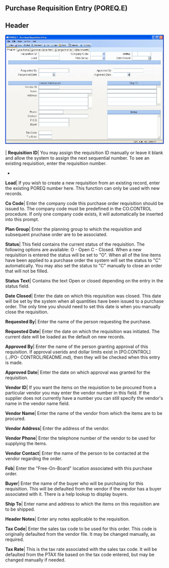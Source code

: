 ## Purchase Requisition Entry (POREQ.E)
<PageHeader />

## Header

![](./POREQ-E-1.jpg)

| **Requisition ID**|  You may assign the requisition ID manually or leave it
blank and allow the system to assign the next sequential number. To see an
existing requisition, enter the requisition number.

-  
**Load**|  If you wish to create a new requisition from an existing record,
enter the existing POREQ number here. This function can only be used with new
records.

**Co Code**|  Enter the company code this purchase order requisition should be
issued to. The company code must be predefined in the CO.CONTROL procedure. If
only one company code exists, it will automatically be inserted into this
prompt.

**Plan Group**|  Enter the planning group to which the requisition and
subsequent pruchase order are to be associated.

**Status**|  This field contains the current status of the requisition. The
following options are available: O - Open C - Closed. When a new requisition
is entered the status will be set to "O". When all of the line items have been
applied to a purchase order the system will set the status to "C"
automatically. You may also set the status to "C" manually to close an order
that will not be filled.

**Status Text**|  Contains the text Open or closed depending on the entry in
the status field.

**Date Closed**|  Enter the date on which this requisition was closed. This
date will be set by the system when all quantities have been issued to a
purchase order. The only time you should need to set this date is when you
manually close the requisition.

**Requested By**|  Enter the name of the person requesting the purchase.

**Requested Date**|  Enter the date on which the requisition was initiated.
The current date will be loaded as the default on new records.

**Approved By**|  Enter the name of the person granting approval of this
requisition. If approval userids and dollar limits exist in [PO.CONTROL](../PO-
CONTROL/README.md), then they will be checked when this entry is made.

**Approved Date**|  Enter the date on which approval was granted for the
requisition.

**Vendor ID**|  If you want the items on the requisition to be procured from a
particular vendor you may enter the vendor number in this field. If the
supplier does not currently have a number you can still specify the vendor's
name in the vendor name field.

**Vendor Name**|  Enter the name of the vendor from which the items are to be
procured.

**Vendor Address**|  Enter the address of the vendor.

**Vendor Phone**|  Enter the telephone number of the vendor to be used for
supplying the items.

**Vendor Contact**|  Enter the name of the person to be contacted at the
vendor regarding the order.

**Fob**|  Enter the "Free-On-Board" location associated with this purchase
order.

**Buyer**|  Enter the name of the buyer who will be purchasing for this
requisition. This will be defaulted from the vendor if the vendor has a buyer
associated with it. There is a help lookup to display buyers.

**Ship To**|  Enter name and address to which the items on this requisition
are to be shipped.

**Header Notes**|  Enter any notes applicable to the requisition.

**Tax Code**|  Enter the sales tax code to be used for this order. This code
is originally defaulted from the vendor file. It may be changed manually, as
required.

**Tax Rate**|  This is the tax rate associated with the sales tax code. It
will be defaulted from the PTAX file based on the tax code entered, but may be
changed manually if needed.


<badge text= "Version 8.10.57 " vertical="middle" />

<PageFooter />
